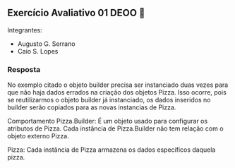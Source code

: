 ## Exercício Avaliativo 01 DEOO 🍕

Integrantes:
- Augusto G. Serrano
- Caio S. Lopes

### Resposta
No exemplo citado o objeto builder precisa ser instanciado duas vezes para que não haja dados errados na criação dos objetos Pizza. Isso ocorre, pois se reutilizarmos o objeto builder já instanciado, os dados inseridos no builder serão copiados para as novas instancias de Pizza.

Comportamento
Pizza.Builder: É um objeto usado para configurar os atributos de Pizza. Cada instância de Pizza.Builder não tem relação com o objeto externo Pizza.

Pizza: Cada instância de Pizza armazena os dados específicos daquela pizza.

